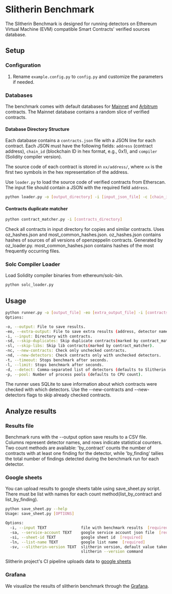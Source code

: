 # Slitherin Benchmark

The Slitherin Benchmark is designed for running detectors on Ethereum Virtual Machine (EVM) compatible Smart Contracts' verified sources database.

## Setup

### Configuration

1. Rename `example.config.py` to `config.py` and customize the parameters if needed.

### Databases

The benchmark comes with default databases for [Mainnet](https://github.com/pessimistic-io/slitherin-benchmark/tree/main/contracts/mainnet) and [Arbitrum](https://github.com/pessimistic-io/slitherin-benchmark/tree/main/contracts/arbitrum) contracts. The Mainnet database contains a random slice of verified contracts.

#### Database Directory Structure

Each database contains a `contracts.json` file with a JSON line for each contract. Each JSON must have the following fields: `address` (contract address), `chain_id` (blockchain ID in hex format, e.g., 0x1), and `compiler` (Solidity compiler version).

The source code of each contract is stored in `xx/address/`, where `xx` is the first two symbols in the hex representation of the address.

Use `loader.py` to load the source code of verified contracts from Etherscan. The input file should contain a JSON with the required field `address`.

```bash
python loader.py -o [output_directory] -i [input_json_file] -c [chain_id]
```

#### Contracts duplicate matcher
```bash
python contract_matcher.py -i [contracts_directory]
```
Check all contracts in input directory for copies and similar contracts.
Uses oz_hashes.json and most_common_hashes.json.
oz_hashes.json contains hashes of sources of all versions of openzeppelin contracts. Generated by oz_loader.py.
most_common_hashes.json contains hashes of the most frequently occurring files.
### Solc Compiler Loader
Load Solidity compiler binaries from ethereum/solc-bin.

```bash
python solc_loader.py
```
## Usage
```bash
python runner.py -o [output_file] -eo [extra_output_file] -i [contracts_directory] [other_options]
Options:

-o, --output: File to save results.
-eo, --extra-output: File to save extra results (address, detector name, lines).
-i, --input: Directory with contracts.
-sd, --skip-duplicates: Skip duplicate contracts(marked by contract_matcher).
-sl, --skip-libs: Skip lib contracts(marked by contract_matcher).
-nc, --new-contracts: Check only unchecked contracts.
-nd, --new-detectors: Check contracts only with unchecked detectors.
-t, --timeout: Stops benchmark after seconds.
-l, --limit: Stops benchmark after seconds.
-d, --detect: Comma-separated list of detectors (defaults to Slitherin detectors).
-p, --pool: Number of process pools (defaults to CPU count).
```

The runner uses SQLite to save information about which contracts were checked with which detectors. Use the --new-contracts and --new-detectors flags to skip already checked contracts.

## Analyze results
### Results file
Benchmark runs with the --output option save results to a CSV file. Columns represent detector names, and rows indicate statistical counters. Two count methods are available: 'by_contract' counts the number of contracts with at least one finding for the detector, while 'by_finding' tallies the total number of findings detected during the benchmark run for each detector.
### Google sheets
You can upload results to google sheets table using save_sheet.py script. There must be list with names for each count method(list_by_contract and list_by_finding). 
```bash
python save_sheet.py --help
Usage: save_sheet.py [OPTIONS]

Options:
  -i, --input TEXT               file with benchmark results  [required]
  -sa, --service-account TEXT    google service account json file  [required]
  -si, --sheet-id TEXT           google sheet id  [required]
  -ln, --list-name TEXT          google list name  [required]
  -sv, --slitherin-version TEXT  slitherin version, default value taken from
                                 slitherin --version command
```
Slitherin project's CI pipeline uploads data to [google sheets](https://docs.google.com/spreadsheets/d/1PAMA7iTkqx2YpmqCOwTZX-HYwkd8MFXnguxPqWQP3ns)
### Grafana
We visualize the results of slitherin benchmark through the [Grafana](https://slitherin.grafana.net/public-dashboards/86ed7d9dbb1b4b22acf7a25353f0e328?orgId=1).
